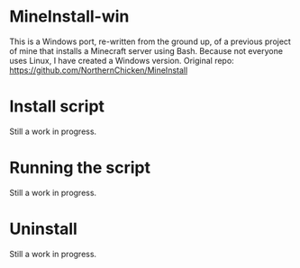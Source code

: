 # MineInstall-win
This is a Windows port, re-written from the ground up, of a previous project of mine that installs a Minecraft server using Bash. Because not everyone uses Linux, I have created a Windows version.
Original repo: https://github.com/NorthernChicken/MineInstall

# Install script
Still a work in progress.

# Running the script
Still a work in progress.

# Uninstall
Still a work in progress.
